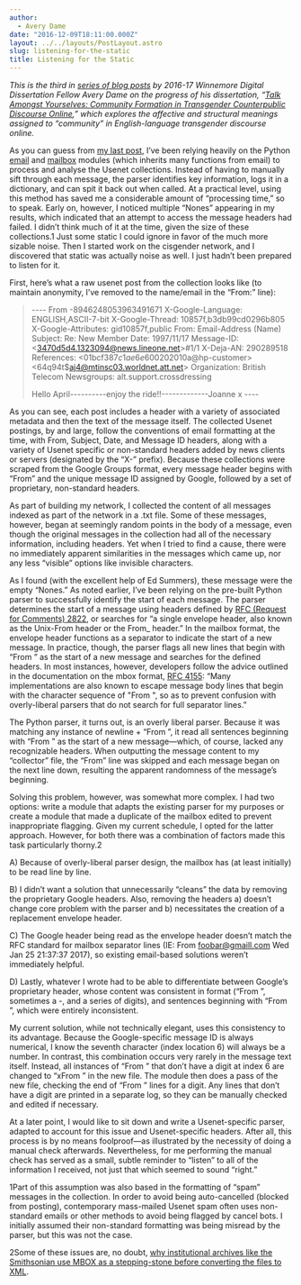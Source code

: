 ```yaml
---
author:
  - Avery Dame
date: "2016-12-09T18:11:00.000Z"
layout: ../../layouts/PostLayout.astro
slug: listening-for-the-static
title: Listening for the Static
---
```


_This is the third in [series of blog posts](http://mith.umd.edu/tag/transgender-usenet-archive/) by 2016-17 Winnemore Digital Dissertation Fellow Avery Dame on the progress of his dissertation, “[Talk Amongst Yourselves: Community Formation in Transgender Counterpublic Discourse Online](http://mith.umd.edu/?p=18022),” which explores the affective and structural meanings assigned to “community” in English-language transgender discourse online._

As you can guess from [my last post](http://mith.umd.edu/visualizing-poster-activity-usenet/), I’ve been relying heavily on the Python [email](https://docs.python.org/2/library/email.html) and [mailbox](https://docs.python.org/2/library/mailbox.html) modules (which inherits many functions from email) to process and analyse the Usenet collections. Instead of having to manually sift through each message, the parser identifies key information, logs it in a dictionary, and can spit it back out when called. At a practical level, using this method has saved me a considerable amount of “processing time,” so to speak. Early on, however, I noticed multiple “Nones” appearing in my results, which indicated that an attempt to access the message headers had failed. I didn’t think much of it at the time, given the size of these collections.1 Just some static I could ignore in favor of the much more sizable noise. Then I started work on the cisgender network, and I discovered that static was actually noise as well. I just hadn’t been prepared to listen for it.

First, here’s what a raw usenet post from the collection looks like (to maintain anonymity, I’ve removed to the name/email in the “From:” line):

> \---- From -8946248053963491671 X-Google-Language: ENGLISH,ASCII-7-bit X-Google-Thread: 10857f,b3db99cd0296b805 X-Google-Attributes: gid10857f,public From: Email-Address (Name) Subject: Re: New Member Date: 1997/11/17 Message-ID: &lt;3470d5d4.1323094@news.lineone.net>#1/1 X-Deja-AN: 290289518 References: &lt;01bcf387$c1ae6e60$0202010a@hp-customer> &lt;64q94t\$aj4@mtinsc03.worldnet.att.net> Organization: British Telecom Newsgroups: alt.support.crossdressing
>
> Hello April----------enjoy the ride!!-------------Joanne x ----

As you can see, each post includes a header with a variety of associated metadata and then the text of the message itself. The collected Usenet postings, by and large, follow the conventions of email formatting at the time, with From, Subject, Date, and Message ID headers, along with a variety of Usenet specific or non-standard headers added by news clients or servers (designated by the “X-” prefix). Because these collections were scraped from the Google Groups format, every message header begins with “From” and the unique message ID assigned by Google, followed by a set of proprietary, non-standard headers.

As part of building my network, I collected the content of all messages indexed as part of the network in a .txt file. Some of these messages, however, began at seemingly random points in the body of a message, even though the original messages in the collection had all of the necessary information, including headers. Yet when I tried to find a cause, there were no immediately apparent similarities in the messages which came up, nor any less “visible” options like invisible characters.

As I found (with the excellent help of Ed Summers), these message were the empty “Nones.” As noted earlier, I’ve been relying on the pre-built Python parser to successfully identify the start of each message. The parser determines the start of a message using headers defined by [RFC (Request for Comments) 2822](https://www.irt.org/rfc/rfc2822.htm), or searches for “a single envelope header, also known as the Unix-From header or the From\_ header.” In the mailbox format, the envelope header functions as a separator to indicate the start of a new message. In practice, though, the parser flags all new lines that begin with “From ” as the start of a new message and searches for the defined headers. In most instances, however, developers follow the advice outlined in the documentation on the mbox format, [RFC 4155](https://tools.ietf.org/html/rfc4155): “Many implementations are also known to escape message body lines that begin with the character sequence of "From ", so as to prevent confusion with overly-liberal parsers that do not search for full separator lines.”

The Python parser, it turns out, is an overly liberal parser. Because it was matching any instance of newline + “From ”, it read all sentences beginning with “From ” as the start of a new message—which, of course, lacked any recognizable headers. When outputting the message content to my “collector” file, the “From” line was skipped and each message began on the next line down, resulting the apparent randomness of the message’s beginning.

Solving this problem, however, was somewhat more complex. I had two options: write a module that adapts the existing parser for my purposes or create a module that made a duplicate of the mailbox edited to prevent inappropriate flagging. Given my current schedule, I opted for the latter approach. However, for both there was a combination of factors made this task particularly thorny.2

A) Because of overly-liberal parser design, the mailbox has (at least initially) to be read line by line.

B) I didn’t want a solution that unnecessarily “cleans” the data by removing the proprietary Google headers. Also, removing the headers a) doesn’t change core problem with the parser and b) necessitates the creation of a replacement envelope header.

C) The Google header being read as the envelope header doesn’t match the RFC standard for mailbox separator lines (IE: From foobar@gmaill.com Wed Jan 25 21:37:37 2017), so existing email-based solutions weren’t immediately helpful.

D) Lastly, whatever I wrote had to be able to differentiate between Google’s proprietary header, whose content was consistent in format (“From ”, sometimes a -, and a series of digits), and sentences beginning with “From ”, which were entirely inconsistent.

My current solution, while not technically elegant, uses this consistency to its advantage. Because the Google-specific message ID is always numerical, I know the seventh character (index location 6) will always be a number. In contrast, this combination occurs very rarely in the message text itself. Instead, all instances of “From ” that don’t have a digit at index 6 are changed to “xFrom ” in the new file. The module then does a pass of the new file, checking the end of “From ” lines for a digit. Any lines that don’t have a digit are printed in a separate log, so they can be manually checked and edited if necessary.

At a later point, I would like to sit down and write a Usenet-specific parser, adapted to account for this issue and Usenet-specific headers. After all, this process is by no means foolproof—as illustrated by the necessity of doing a manual check afterwards. Nevertheless, for me performing the manual check has served as a small, subtle reminder to “listen” to all of the information I received, not just that which seemed to sound “right.”

1Part of this assumption was also based in the formatting of “spam” messages in the collection. In order to avoid being auto-cancelled (blocked from posting), contemporary mass-mailed Usenet spam often uses non-standard emails or other methods to avoid being flagged by cancel bots. I initially assumed their non-standard formatting was being misread by the parser, but this was not the case.

2Some of these issues are, no doubt, [why institutional archives like the Smithsonian use MBOX as a stepping-stone before converting the files to XML](http://www.digitalpreservation.gov/formats/fdd/fdd000383.shtml#sustainability).
